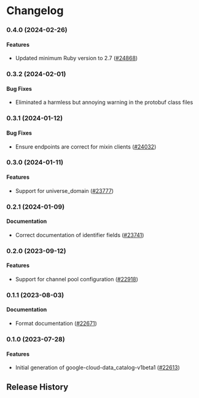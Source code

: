 # Changelog

### 0.4.0 (2024-02-26)

#### Features

* Updated minimum Ruby version to 2.7 ([#24868](https://github.com/googleapis/google-cloud-ruby/issues/24868)) 

### 0.3.2 (2024-02-01)

#### Bug Fixes

* Eliminated a harmless but annoying warning in the protobuf class files 

### 0.3.1 (2024-01-12)

#### Bug Fixes

* Ensure endpoints are correct for mixin clients ([#24032](https://github.com/googleapis/google-cloud-ruby/issues/24032)) 

### 0.3.0 (2024-01-11)

#### Features

* Support for universe_domain ([#23777](https://github.com/googleapis/google-cloud-ruby/issues/23777)) 

### 0.2.1 (2024-01-09)

#### Documentation

* Correct documentation of identifier fields ([#23741](https://github.com/googleapis/google-cloud-ruby/issues/23741)) 

### 0.2.0 (2023-09-12)

#### Features

* Support for channel pool configuration ([#22918](https://github.com/googleapis/google-cloud-ruby/issues/22918)) 

### 0.1.1 (2023-08-03)

#### Documentation

* Format documentation ([#22671](https://github.com/googleapis/google-cloud-ruby/issues/22671)) 

### 0.1.0 (2023-07-28)

#### Features

* Initial generation of google-cloud-data_catalog-v1beta1 ([#22613](https://github.com/googleapis/google-cloud-ruby/issues/22613)) 

## Release History
